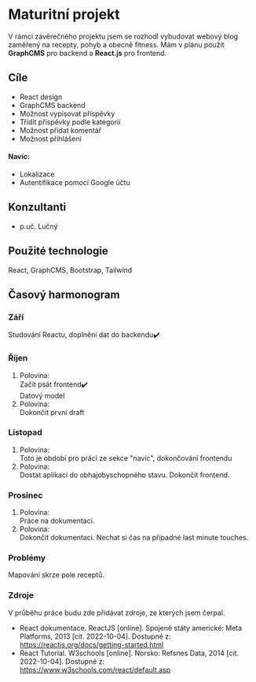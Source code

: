 # Maturitní projekt
V rámci závěrečného projektu jsem se rozhodl vybudovat webový blog zaměřený na recepty, pohyb a obecně fitness. 
Mám v plánu použít **GraphCMS** pro backend a **React.js** pro frontend.

## Cíle
- React design
- GraphCMS backend
- Možnost vypisovat příspěvky
- Třídit příspěvky podle kategorií
- Možnost přidat komentář
- Možnost přihlášení<br/>
#### Navíc:
- Lokalizace
- Autentifikace pomocí Google účtu

## Konzultanti
 - p.uč. Lučný

## Použité technologie
 React, GraphCMS, Bootstrap, Tailwind
 
## Časový harmonogram
### Září
  Studování Reactu, doplnění dat do backendu✔️
  
### Říjen 
1. Polovina:<br/> Začít psát frontend✔️<br/> Datový model <br/>
2. Polovina:<br/> Dokončit první draft<br/> 

### Listopad
1. Polovina:<br/> Toto je období pro práci ze sekce "navíc", dokončování frontendu
2. Polovina:<br/> Dostat aplikaci do obhajobyschopného stavu. Dokončit frontend.

### Prosinec 
1. Polovina:<br/> Práce na dokumentaci.
2. Polovina:<br/> Dokončit dokumentaci. Nechat si čas na případné last minute touches.

### Problémy
  Mapování skrze pole receptů. 

### Zdroje
V průběhu práce budu zde přidávat zdroje, ze kterých jsem čerpal.<br />
- React dokumentace. ReactJS [online]. Spojené státy americké: Meta Platforms, 2013 [cit. 2022-10-04]. Dostupné z: https://reactjs.org/docs/getting-started.html
- React Tutorial. W3schools [online]. Norsko: Refsnes Data, 2014 [cit. 2022-10-04]. Dostupné z: https://www.w3schools.com/react/default.asp
